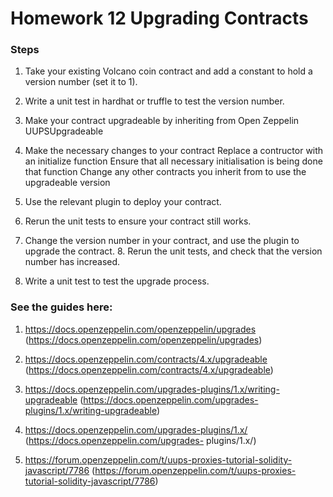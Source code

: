 # Homework 12 Upgrading Contracts

### Steps

1. Take your existing Volcano coin contract and add a constant to hold a version number (set it to 1).

2. Write a unit test in hardhat or truffle to test the version number.

3. Make your contract upgradeable by inheriting from Open Zeppelin UUPSUpgradeable

4. Make the necessary changes to your contract
Replace a contructor with an initialize function
Ensure that all necessary initialisation is being done that function
Change any other contracts you inherit from to use the upgradeable version

5. Use the relevant plugin to deploy your contract.

6. Rerun the unit tests to ensure your contract still works.

7. Change the version number in your contract, and use the plugin to upgrade the contract. 8. Rerun the unit tests, and check that the version number has increased.

9. Write a unit test to test the upgrade process.

### See the guides here:

1. https://docs.openzeppelin.com/openzeppelin/upgrades (https://docs.openzeppelin.com/openzeppelin/upgrades) 

2. https://docs.openzeppelin.com/contracts/4.x/upgradeable (https://docs.openzeppelin.com/contracts/4.x/upgradeable) 

3. https://docs.openzeppelin.com/upgrades-plugins/1.x/writing-upgradeable (https://docs.openzeppelin.com/upgrades-plugins/1.x/writing-upgradeable) 

4. https://docs.openzeppelin.com/upgrades-plugins/1.x/ (https://docs.openzeppelin.com/upgrades- plugins/1.x/) 

5. https://forum.openzeppelin.com/t/uups-proxies-tutorial-solidity-javascript/7786 (https://forum.openzeppelin.com/t/uups-proxies-tutorial-solidity-javascript/7786)